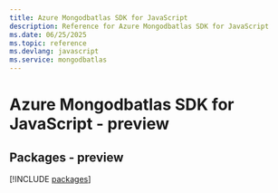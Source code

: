 ```yaml
---
title: Azure Mongodbatlas SDK for JavaScript
description: Reference for Azure Mongodbatlas SDK for JavaScript
ms.date: 06/25/2025
ms.topic: reference
ms.devlang: javascript
ms.service: mongodbatlas
---
```

# Azure Mongodbatlas SDK for JavaScript - preview
## Packages - preview
[!INCLUDE [packages](mongodbatlas-index.md)]